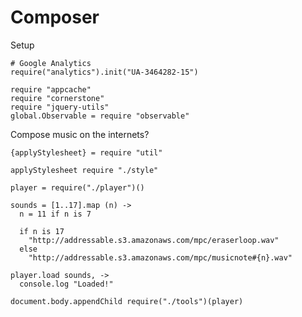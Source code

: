 Composer
========

Setup

    # Google Analytics
    require("analytics").init("UA-3464282-15")

    require "appcache"
    require "cornerstone"
    require "jquery-utils"
    global.Observable = require "observable"

Compose music on the internets?

    {applyStylesheet} = require "util"

    applyStylesheet require "./style"

    player = require("./player")()

    sounds = [1..17].map (n) ->
      n = 11 if n is 7

      if n is 17
        "http://addressable.s3.amazonaws.com/mpc/eraserloop.wav"
      else
        "http://addressable.s3.amazonaws.com/mpc/musicnote#{n}.wav"

    player.load sounds, ->
      console.log "Loaded!"

    document.body.appendChild require("./tools")(player)
